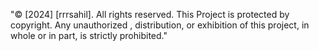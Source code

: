 "© [2024] [rrrsahil]. All rights reserved. This Project is protected by copyright. Any unauthorized , distribution, or exhibition of this project, in whole or in part, is strictly prohibited."
